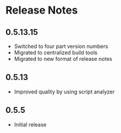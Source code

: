 # Release Notes

## 0.5.13.15

- Switched to four part version numbers
- Migrated to centralized build tools
- Migrated to new format of release notes

## 0.5.13

- Improved quality by using script analyzer

## 0.5.5

- Initial release